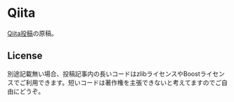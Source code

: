 # Qiita

[Qiita投稿](https://qiita.com/tenmyo)の原稿。

## License

別途記載無い場合、投稿記事内の長いコードはzlibライセンスやBoostライセンスでご利用できます。短いコードは著作権を主張できないと考えてますのでご自由にどうぞ。
